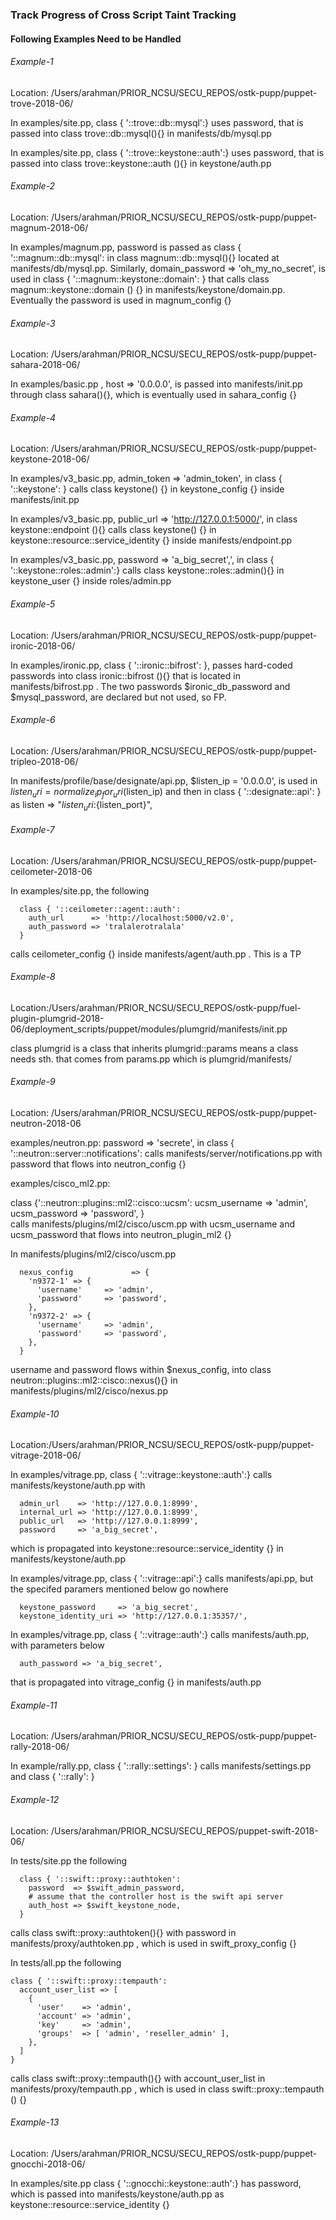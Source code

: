 ### Track Progress of Cross Script Taint Tracking 

#### Following Examples Need to be Handled 

###### Example-1 

Location: /Users/arahman/PRIOR_NCSU/SECU_REPOS/ostk-pupp/puppet-trove-2018-06/

In examples/site.pp, class { '::trove::db::mysql':} uses password, that is passed into class trove::db::mysql(){} in manifests/db/mysql.pp

In examples/site.pp, class { '::trove::keystone::auth':} uses password, that is passed into class trove::keystone::auth (){} in keystone/auth.pp

###### Example-2 

Location: /Users/arahman/PRIOR_NCSU/SECU_REPOS/ostk-pupp/puppet-magnum-2018-06/

In examples/magnum.pp, password is passed as class { '::magnum::db::mysql': in class magnum::db::mysql(){} located at manifests/db/mysql.pp. Similarly, domain_password => 'oh_my_no_secret', is used in class { '::magnum::keystone::domain': } that calls class magnum::keystone::domain () {} in manifests/keystone/domain.pp. Eventually the password is used in magnum_config {} 


###### Example-3 

Location: /Users/arahman/PRIOR_NCSU/SECU_REPOS/ostk-pupp/puppet-sahara-2018-06/

In examples/basic.pp , host => '0.0.0.0', is passed into manifests/init.pp through class sahara(){}, which is eventually used in sahara_config {} 

###### Example-4 

Location: /Users/arahman/PRIOR_NCSU/SECU_REPOS/ostk-pupp/puppet-keystone-2018-06/

In examples/v3_basic.pp, admin_token => 'admin_token', in class { '::keystone': } calls class keystone() {} in keystone_config {} inside manifests/init.pp

In examples/v3_basic.pp, public_url => 'http://127.0.0.1:5000/', in class keystone::endpoint (){} calls class keystone() {} in keystone::resource::service_identity {} inside manifests/endpoint.pp

In examples/v3_basic.pp, password => 'a_big_secret',', in class { '::keystone::roles::admin':} calls class keystone::roles::admin(){} in keystone_user {} inside roles/admin.pp

###### Example-5 

Location: /Users/arahman/PRIOR_NCSU/SECU_REPOS/ostk-pupp/puppet-ironic-2018-06/

In examples/ironic.pp, class { '::ironic::bifrost': }, passes hard-coded passwords into class ironic::bifrost (){} that is located in manifests/bifrost.pp . The two passwords $ironic_db_password and $mysql_password, are declared but not used, so FP.

###### Example-6 

Location: /Users/arahman/PRIOR_NCSU/SECU_REPOS/ostk-pupp/puppet-tripleo-2018-06/

In manifests/profile/base/designate/api.pp, $listen_ip = '0.0.0.0', is used in $listen_uri = normalize_ip_for_uri($listen_ip) and then in class { '::designate::api': } as listen => "${listen_uri}:${listen_port}",

###### Example-7 

Location: /Users/arahman/PRIOR_NCSU/SECU_REPOS/ostk-pupp/puppet-ceilometer-2018-06

In examples/site.pp, the following
```
  class { '::ceilometer::agent::auth':
    auth_url      => 'http://localhost:5000/v2.0',
    auth_password => 'tralalerotralala'
  }
``` 
calls ceilometer_config {} inside manifests/agent/auth.pp . This is a TP

###### Example-8 

Location:/Users/arahman/PRIOR_NCSU/SECU_REPOS/ostk-pupp/fuel-plugin-plumgrid-2018-06/deployment_scripts/puppet/modules/plumgrid/manifests/init.pp

class plumgrid is a class that inherits plumgrid::params means a class needs sth. that comes from params.pp which is plumgrid/manifests/

###### Example-9 

Location: /Users/arahman/PRIOR_NCSU/SECU_REPOS/ostk-pupp/puppet-neutron-2018-06

examples/neutron.pp: password => 'secrete', in class { '::neutron::server::notifications': calls manifests/server/notifications.pp with password that flows into neutron_config {}

examples/cisco_ml2.pp:

class {'::neutron::plugins::ml2::cisco::ucsm':
  ucsm_username  => 'admin',
  ucsm_password  => 'password',
}  
calls manifests/plugins/ml2/cisco/uscm.pp with ucsm_username and ucsm_password that flows into neutron_plugin_ml2 {}

In manifests/plugins/ml2/cisco/uscm.pp
```
  nexus_config             => {
    'n9372-1' => {
      'username'     => 'admin',
      'password'     => 'password',
    },
    'n9372-2' => {
      'username'     => 'admin',
      'password'     => 'password',
    }, 
  }
```
username and password flows within $nexus_config, into class neutron::plugins::ml2::cisco::nexus(){} in manifests/plugins/ml2/cisco/nexus.pp

###### Example-10

Location:/Users/arahman/PRIOR_NCSU/SECU_REPOS/ostk-pupp/puppet-vitrage-2018-06/ 

In examples/vitrage.pp, class { '::vitrage::keystone::auth':} calls manifests/keystone/auth.pp with
```
  admin_url    => 'http://127.0.0.1:8999',
  internal_url => 'http://127.0.0.1:8999',
  public_url   => 'http://127.0.0.1:8999',
  password     => 'a_big_secret',
```

which is propagated into keystone::resource::service_identity {} in manifests/keystone/auth.pp

In examples/vitrage.pp, class { '::vitrage::api':} calls manifests/api.pp, but the specifed paramers mentioned below go nowhere
```
  keystone_password     => 'a_big_secret',
  keystone_identity_uri => 'http://127.0.0.1:35357/',
```

In examples/vitrage.pp, class { '::vitrage::auth':} calls manifests/auth.pp, with parameters below
```
  auth_password => 'a_big_secret',
``` 
that is propagated into vitrage_config {} in manifests/auth.pp

###### Example-11

Location: /Users/arahman/PRIOR_NCSU/SECU_REPOS/ostk-pupp/puppet-rally-2018-06/

In example/rally.pp, class { '::rally::settings': } calls manifests/settings.pp and class { '::rally': }

###### Example-12

Location: /Users/arahman/PRIOR_NCSU/SECU_REPOS/puppet-swift-2018-06/

In tests/site.pp the following
```
  class { '::swift::proxy::authtoken':
    password  => $swift_admin_password,
    # assume that the controller host is the swift api server
    auth_host => $swift_keystone_node,
  }
```
calls class swift::proxy::authtoken(){} with password in manifests/proxy/authtoken.pp , which is used in swift_proxy_config {}

In tests/all.pp the following
```
class { '::swift::proxy::tempauth':
  account_user_list => [
    {
      'user'    => 'admin',
      'account' => 'admin',
      'key'     => 'admin',
      'groups'  => [ 'admin', 'reseller_admin' ],
    },
  ]
}
```
calls class swift::proxy::tempauth(){} with account_user_list in manifests/proxy/tempauth.pp , which is used in class swift::proxy::tempauth () {}

###### Example-13 

Location: /Users/arahman/PRIOR_NCSU/SECU_REPOS/ostk-pupp/puppet-gnocchi-2018-06/

In examples/site.pp class { '::gnocchi::keystone::auth':} has password, which is passed into manifests/keystone/auth.pp as keystone::resource::service_identity {}

